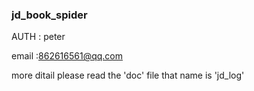 ### jd_book_spider

AUTH : peter

email :862616561@qq.com

more ditail please read the 'doc' file that name is 'jd_log'
